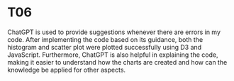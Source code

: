# T06

ChatGPT is used to provide suggestions whenever there are errors in my code. After implementing the code based on its guidance, both the histogram and scatter plot were plotted successfully using D3 and JavaScript. Furthermore, ChatGPT is also helpful in explaining the code, making it easier to understand how the charts are created and how can the knowledge be applied for other aspects.